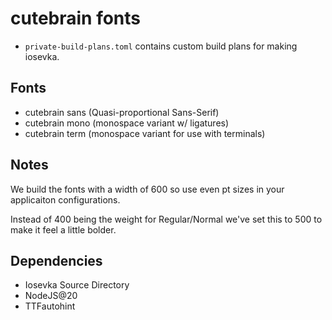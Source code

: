 # cutebrain fonts

- `private-build-plans.toml` contains custom build plans for making iosevka.

## Fonts
- cutebrain sans (Quasi-proportional Sans-Serif)
- cutebrain mono (monospace variant w/ ligatures)
- cutebrain term (monospace variant for use with terminals)

## Notes
We build the fonts with a width of 600 so use even pt sizes in your applicaiton configurations.


Instead of 400 being the weight for Regular/Normal we've set this to 500 to make it feel a
little bolder.

## Dependencies

- Iosevka Source Directory
- NodeJS@20
- TTFautohint
